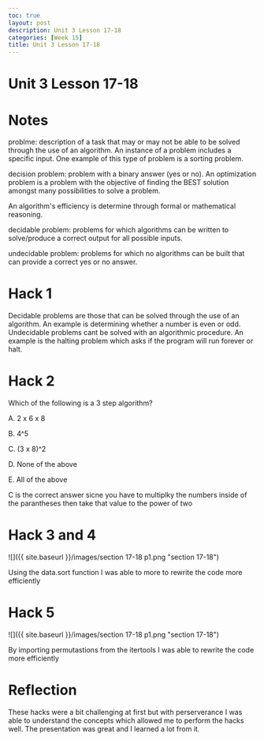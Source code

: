 ```yaml
---
toc: true
layout: post
description: Unit 3 Lesson 17-18
categories: [Week 15]
title: Unit 3 Lesson 17-18
---
```

# Unit 3 Lesson 17-18

# Notes

problme: description of a task that may or may not be able to be solved through the use of an algorithm. An instance of a problem includes a specific input. One example of this type of problem is a sorting problem.

decision problem: problem with a binary answer (yes or no). An optimization problem is a problem with the objective of finding the BEST solution amongst many possibilities to solve a problem.

An algorithm's efficiency is determine through formal or mathematical reasoning.

decidable problem: problems for which algorithms can be written to solve/produce a correct output for all possible inputs.

undecidable problem: problems for which no algorithms can be built that can provide a correct yes or no answer.

# Hack 1

Decidable problems are those that can be solved through the use of an algorithm. An example is determining whether a number is even or odd. Undecidable problems cant be solved with an algorithmic procedure. An example is the halting problem which asks if the program will run forever or halt.

# Hack 2

Which of the following is a 3 step algorithm?

A. 2 x 6 x 8

B. 4^5

</ark>C. (3 x 8)^2</mark>

D. None of the above

E. All of the above

C is the correct answer sicne you have to multiplky the numbers inside of the parantheses then take that value to the power of two

# Hack 3 and 4

![]({{ site.baseurl }}/images/section 17-18 p1.png "section 17-18")


Using the data.sort function I was able to more to rewrite the code more efficiently

# Hack 5

![]({{ site.baseurl }}/images/section 17-18 p1.png "section 17-18")


By importing permutastions from the itertools I was able to rewrite the code more efficiently

# Reflection

These hacks were a bit challenging at first but with perserverance I was able to understand the concepts which allowed me to perform the hacks well. The presentation was great and I learned a lot from it.